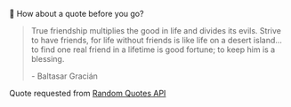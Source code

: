 📣 How about a quote before you go?

> True friendship multiplies the good in life and divides its evils. Strive to have friends, for life without friends is like life on a desert island... to find one real friend in a lifetime is good fortune; to keep him is a blessing.
>
> <p>- Baltasar Gracián</p>

Quote requested from [Random Quotes API](https://github.com/lukePeavey/quotable)
